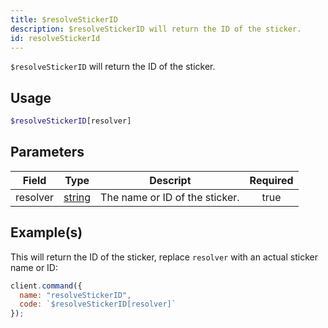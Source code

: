 ```yaml
---
title: $resolveStickerID
description: $resolveStickerID will return the ID of the sticker.
id: resolveStickerId
---
```


`$resolveStickerID` will return the ID of the sticker.

## Usage

```php
$resolveStickerID[resolver]
```

## Parameters

| Field     | Type                                                                                              | Descript                       | Required |
| --------- | ------------------------------------------------------------------------------------------------- | ------------------------------ | :------: |
| resolver  | [string](https://developer.mozilla.org/en-US/docs/Web/JavaScript/Reference/Global_Objects/String) | The name or ID of the sticker. |   true   |

## Example(s)

This will return the ID of the sticker, replace `resolver` with an actual sticker name or ID:

```js
client.command({
  name: "resolveStickerID",
  code: `$resolveStickerID[resolver]`
});
```